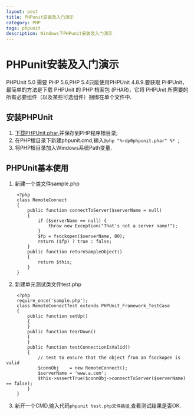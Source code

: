 ```yaml
---
layout: post
title: PHPunit安装及入门演示
category: PHP
tags: phpunit
description: Windows下PHPunit安装及入门演示
---
```


# PHPunit安装及入门演示
PHPUnit 5.0 需要 PHP 5.6,PHP 5.4只能使用PHPUnit 4.8.9.要获取 PHPUnit，最简单的方法是下载 PHPUnit 的 PHP 档案包 (PHAR)，它将 PHPUnit 所需要的所有必要组件（以及某些可选组件）捆绑在单个文件中.

## 安装PHPUnit
1. [下载PHPUnit.phar](https://phar.phpunit.de/phpunit-4.8.9.phar),并保存到PHP程序根目录;
2. 在PHP根目录下新建phpunit.cmd,输入`@php "%~dp0phpunit.phar" %* `;
3. 将PHP根目录加入Windows系统Path变量.

## PHPUnit基本使用
1. 新建一个类文件sample.php
```
    <?php
    class RemoteConnect
    {
        public function connectToServer($serverName = null)
        {
            if ($serverName == null) {
                throw new Exception("That's not a server name!");
            }
            $fp = fsockopen($serverName, 80);
            return ($fp) ? true : false;
        }
        public function returnSampleObject()
        {
            return $this;
        }
    }
```
2. 新建单元测试类文件test.php
```
    <?php
    require_once('sample.php');
    class RemoteConnectTest extends PHPUnit_Framework_TestCase
    {
        public function setUp()
        {
        }
        public function tearDown()
        {
        }
        public function testConnectionIsValid()
        {
            // test to ensure that the object from an fsockopen is valid
            $connObj    = new RemoteConnect();
            $serverName = 'www.a.com';
            $this->assertTrue($connObj->connectToServer($serverName) == false);
        }
    }
```
3. 新开一个CMD,输入代码`phpunit test.php文件路径`,查看测试结果是否OK.